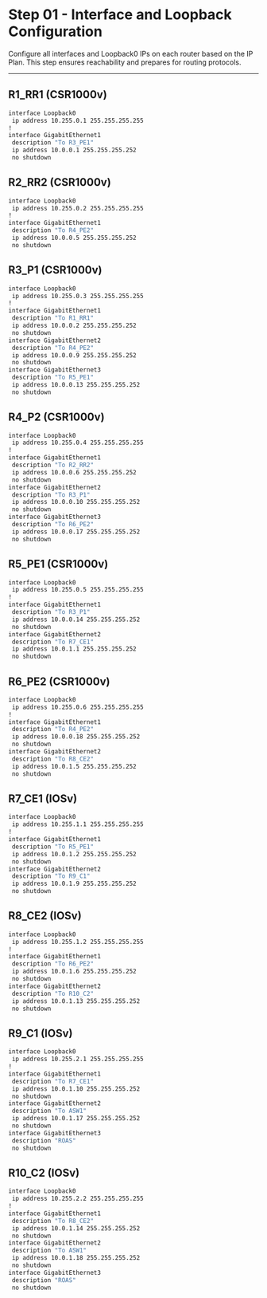 # Step 01 - Interface and Loopback Configuration

Configure all interfaces and Loopback0 IPs on each router based on the IP Plan.
This step ensures reachability and prepares for routing protocols.

---

## R1_RR1 (CSR1000v)

```bash
interface Loopback0
 ip address 10.255.0.1 255.255.255.255
!
interface GigabitEthernet1
 description "To R3_PE1"
 ip address 10.0.0.1 255.255.255.252
 no shutdown
```

## R2_RR2 (CSR1000v)

```bash
interface Loopback0
 ip address 10.255.0.2 255.255.255.255
!
interface GigabitEthernet1
 description "To R4_PE2"
 ip address 10.0.0.5 255.255.255.252
 no shutdown
```

## R3_P1 (CSR1000v)

```bash
interface Loopback0
 ip address 10.255.0.3 255.255.255.255
!
interface GigabitEthernet1
 description "To R1_RR1"
 ip address 10.0.0.2 255.255.255.252
 no shutdown
interface GigabitEthernet2
 description "To R4_PE2"
 ip address 10.0.0.9 255.255.255.252
 no shutdown
interface GigabitEthernet3
 description "To R5_PE1"
 ip address 10.0.0.13 255.255.255.252
 no shutdown
```

## R4_P2 (CSR1000v)

```bash
interface Loopback0
 ip address 10.255.0.4 255.255.255.255
!
interface GigabitEthernet1
 description "To R2_RR2"
 ip address 10.0.0.6 255.255.255.252
 no shutdown
interface GigabitEthernet2
 description "To R3_P1"
 ip address 10.0.0.10 255.255.255.252
 no shutdown
interface GigabitEthernet3
 description "To R6_PE2"
 ip address 10.0.0.17 255.255.255.252
 no shutdown
```

## R5_PE1 (CSR1000v)

```bash
interface Loopback0
 ip address 10.255.0.5 255.255.255.255
!
interface GigabitEthernet1
 description "To R3_P1"
 ip address 10.0.0.14 255.255.255.252
 no shutdown
interface GigabitEthernet2
 description "To R7_CE1"
 ip address 10.0.1.1 255.255.255.252
 no shutdown
```

## R6_PE2 (CSR1000v)

```bash
interface Loopback0
 ip address 10.255.0.6 255.255.255.255
!
interface GigabitEthernet1
 description "To R4_PE2"
 ip address 10.0.0.18 255.255.255.252
 no shutdown
interface GigabitEthernet2
 description "To R8_CE2"
 ip address 10.0.1.5 255.255.255.252
 no shutdown
```

## R7_CE1 (IOSv)

```bash
interface Loopback0
 ip address 10.255.1.1 255.255.255.255
!
interface GigabitEthernet1
 description "To R5_PE1"
 ip address 10.0.1.2 255.255.255.252
 no shutdown
interface GigabitEthernet2
 description "To R9_C1"
 ip address 10.0.1.9 255.255.255.252
 no shutdown
```

## R8_CE2 (IOSv)

```bash
interface Loopback0
 ip address 10.255.1.2 255.255.255.255
!
interface GigabitEthernet1
 description "To R6_PE2"
 ip address 10.0.1.6 255.255.255.252
 no shutdown
interface GigabitEthernet2
 description "To R10_C2"
 ip address 10.0.1.13 255.255.255.252
 no shutdown
```

## R9_C1 (IOSv)

```bash
interface Loopback0
 ip address 10.255.2.1 255.255.255.255
!
interface GigabitEthernet1
 description "To R7_CE1"
 ip address 10.0.1.10 255.255.255.252
 no shutdown
interface GigabitEthernet2
 description "To ASW1"
 ip address 10.0.1.17 255.255.255.252
 no shutdown
interface GigabitEthernet3
 description "ROAS"
 no shutdown
```

## R10_C2 (IOSv)

```bash
interface Loopback0
 ip address 10.255.2.2 255.255.255.255
!
interface GigabitEthernet1
 description "To R8_CE2"
 ip address 10.0.1.14 255.255.255.252
 no shutdown
interface GigabitEthernet2
 description "To ASW1"
 ip address 10.0.1.18 255.255.255.252
 no shutdown
interface GigabitEthernet3
 description "ROAS"
 no shutdown
